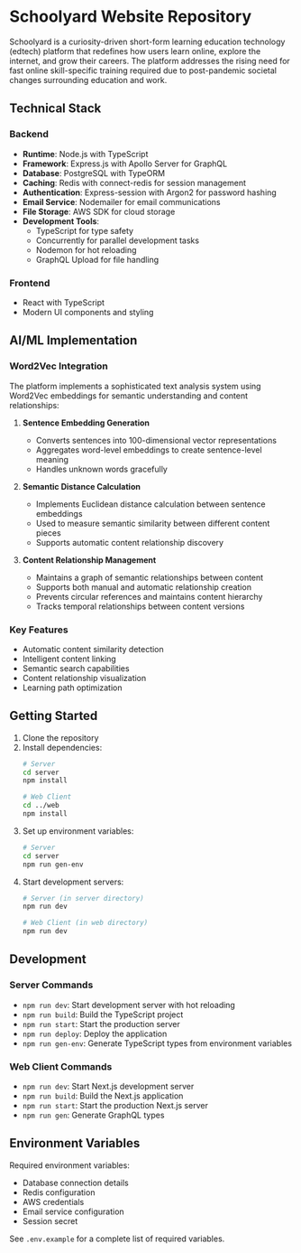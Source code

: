 # Schoolyard Website Repository

Schoolyard is a curiosity-driven short-form learning education technology (edtech) platform that redefines how users learn online, explore the internet, and grow their careers. The platform addresses the rising need for fast online skill-specific training required due to post-pandemic societal changes surrounding education and work.

## Technical Stack

### Backend
- **Runtime**: Node.js with TypeScript
- **Framework**: Express.js with Apollo Server for GraphQL
- **Database**: PostgreSQL with TypeORM
- **Caching**: Redis with connect-redis for session management
- **Authentication**: Express-session with Argon2 for password hashing
- **Email Service**: Nodemailer for email communications
- **File Storage**: AWS SDK for cloud storage
- **Development Tools**:
  - TypeScript for type safety
  - Concurrently for parallel development tasks
  - Nodemon for hot reloading
  - GraphQL Upload for file handling

### Frontend
- React with TypeScript
- Modern UI components and styling

## AI/ML Implementation

### Word2Vec Integration
The platform implements a sophisticated text analysis system using Word2Vec embeddings for semantic understanding and content relationships:

1. **Sentence Embedding Generation**
   - Converts sentences into 100-dimensional vector representations
   - Aggregates word-level embeddings to create sentence-level meaning
   - Handles unknown words gracefully

2. **Semantic Distance Calculation**
   - Implements Euclidean distance calculation between sentence embeddings
   - Used to measure semantic similarity between different content pieces
   - Supports automatic content relationship discovery

3. **Content Relationship Management**
   - Maintains a graph of semantic relationships between content
   - Supports both manual and automatic relationship creation
   - Prevents circular references and maintains content hierarchy
   - Tracks temporal relationships between content versions

### Key Features
- Automatic content similarity detection
- Intelligent content linking
- Semantic search capabilities
- Content relationship visualization
- Learning path optimization

## Getting Started

1. Clone the repository
2. Install dependencies:
   ```bash
   # Server
   cd server
   npm install
   
   # Web Client
   cd ../web
   npm install
   ```
3. Set up environment variables:
   ```bash
   # Server
   cd server
   npm run gen-env
   ```
4. Start development servers:
   ```bash
   # Server (in server directory)
   npm run dev
   
   # Web Client (in web directory)
   npm run dev
   ```

## Development

### Server Commands
- `npm run dev`: Start development server with hot reloading
- `npm run build`: Build the TypeScript project
- `npm run start`: Start the production server
- `npm run deploy`: Deploy the application
- `npm run gen-env`: Generate TypeScript types from environment variables

### Web Client Commands
- `npm run dev`: Start Next.js development server
- `npm run build`: Build the Next.js application
- `npm run start`: Start the production Next.js server
- `npm run gen`: Generate GraphQL types

## Environment Variables

Required environment variables:
- Database connection details
- Redis configuration
- AWS credentials
- Email service configuration
- Session secret

See `.env.example` for a complete list of required variables.

